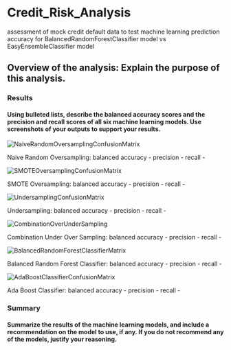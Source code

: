 # Credit_Risk_Analysis
assessment of mock credit default data to test machine learning prediction accuracy for BalancedRandomForestClassifier model vs EasyEnsembleClassifier model



## Overview of the analysis: Explain the purpose of this analysis.

### Results
#### Using bulleted lists, describe the balanced accuracy scores and the precision and recall scores of all six machine learning models. Use screenshots of your outputs to support your results.

![NaiveRandomOversamplingConfusionMatrix](https://user-images.githubusercontent.com/21095468/136713944-6e35f39e-a12f-47a1-9a8d-c5a806bb574f.jpeg)

Naive Random Oversampling:
  balanced accuracy -
  precision -
  recall -

![SMOTEOversamplingConfusionMatrix](https://user-images.githubusercontent.com/21095468/136714069-3d4584c5-9630-47ae-ac44-f66117aeea13.jpg)

SMOTE Oversampling:
  balanced accuracy -
  precision -
  recall -
  
![UndersamplingConfusionMatrix](https://user-images.githubusercontent.com/21095468/136714238-c32d8f95-15ea-4500-b5bb-281fa34d51b8.jpg)

Undersampling:
  balanced accuracy -
  precision -
  recall -
  
![CombinationOverUnderSampling](https://user-images.githubusercontent.com/21095468/136715101-1cbfee43-cd35-467f-9343-f4a0e4b04572.jpg)

Combination Under Over Sampling:
  balanced accuracy -
  precision -
  recall -
  
![BalancedRandomForestClassifierMatrix](https://user-images.githubusercontent.com/21095468/136715195-28b47cf9-d528-4bef-a872-cb4e1d1cf061.jpg)

Balanced Random Forest Classifier:
  balanced accuracy -
  precision -
  recall -
  
![AdaBoostClassifierConfusionMatrix](https://user-images.githubusercontent.com/21095468/136715205-2da7a693-8ea2-4c74-ba54-ba7588f124c8.jpg)

Ada Boost Classifier:
  balanced accuracy -
  precision -
  recall -

### Summary
#### Summarize the results of the machine learning models, and include a recommendation on the model to use, if any. If you do not recommend any of the models, justify your reasoning.

